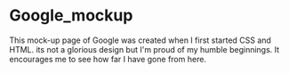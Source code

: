 # Google_mockup

This mock-up page of Google was created when I first started CSS and HTML. its not a glorious design but I'm proud of my humble beginnings. It encourages me to see how far I have gone from here.
